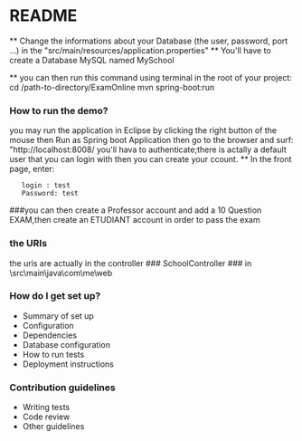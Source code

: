 # README #

** Change the informations about your Database (the user, password, port ...) in the "src/main/resources/application.properties"
** You'll have to create a Database MySQL named MySchool

** you can then run this command using terminal in the root of your project:
 cd  /path-to-directory/ExamOnline
 mvn spring-boot:run

 ### How to run the demo? ###
 you may run the application in Eclipse by clicking the right button of the mouse then Run as Spring boot Application
 then go to the browser and surf: "http://localhost:8008/
 you'll hava to authenticate;there is actally a default user that you can login with then you can create your ccount.
  ** In the front page, enter: 
  
       login : test
       Password: test
       
 ###you can then create a Professor account and add a 10 Question EXAM,then create an ETUDIANT account in order to pass the exam
  ### the URIs ###
  the uris are actually in  the controller ### SchoolController ### in  \src\main\java\com\me\web
### How do I get set up? ###

* Summary of set up
* Configuration
* Dependencies
* Database configuration
* How to run tests
* Deployment instructions

### Contribution guidelines ###

* Writing tests
* Code review
* Other guidelines
